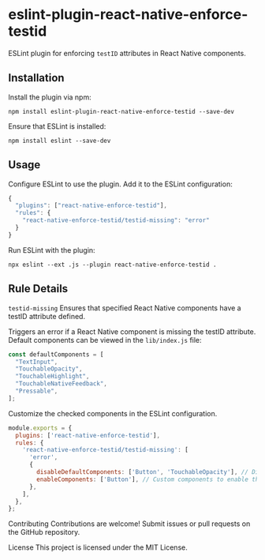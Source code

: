 # eslint-plugin-react-native-enforce-testid

ESLint plugin for enforcing `testID` attributes in React Native components.

## Installation

Install the plugin via npm:

```shell
npm install eslint-plugin-react-native-enforce-testid --save-dev
```
Ensure that ESLint is installed:
```
npm install eslint --save-dev
```
## Usage
Configure ESLint to use the plugin. Add it to the ESLint configuration:

```javascript
{
  "plugins": ["react-native-enforce-testid"],
  "rules": {
    "react-native-enforce-testid/testid-missing": "error"
  }
}
```

Run ESLint with the plugin:

```shell
npx eslint --ext .js --plugin react-native-enforce-testid .
```
## Rule Details
`testid-missing`
Ensures that specified React Native components have a testID attribute defined.

Triggers an error if a React Native component is missing the testID attribute. Default components can be viewed in the `lib/index.js` file:

```javascript
const defaultComponents = [
  "TextInput",
  "TouchableOpacity",
  "TouchableHighlight",
  "TouchableNativeFeedback",
  "Pressable",
];
```

Customize the checked components in the ESLint configuration.

```javascript
module.exports = {
  plugins: ['react-native-enforce-testid'],
  rules: {
    'react-native-enforce-testid/testid-missing': [
      'error',
      {
        disableDefaultComponents: ['Button', 'TouchableOpacity'], // Disable default enabled components
        enableComponents: ['Button'], // Custom components to enable this rule for
      },
    ],
  },
};
```


Contributing
Contributions are welcome! Submit issues or pull requests on the GitHub repository.

License
This project is licensed under the MIT License.
